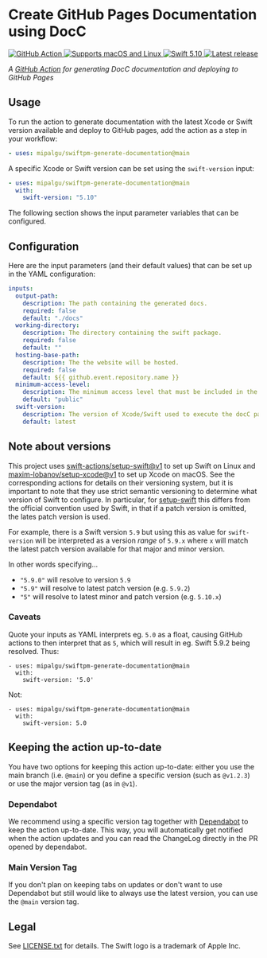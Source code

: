 Create GitHub Pages Documentation using DocC
============================================

<p>
  <a href="https://github.com/features/actions">
    <img src="https://img.shields.io/badge/GitHub-Action-blue?logo=github" alt="GitHub Action" />
  </a>
  <a href="https://help.github.com/en/actions/automating-your-workflow-with-github-actions/virtual-environments-for-github-hosted-runners#supported-runners-and-hardware-resources">
    <img src="https://img.shields.io/badge/platform-macOS%20%7C%20Linux-darkgreen" alt="Supports macOS and Linux" />
  </a>
  <a href="https://swift.org">
    <img src="https://img.shields.io/badge/Swift-5.10-F05138?logo=swift&logoColor=white" alt="Swift 5.10" />
  </a>
  <a href="https://github.com/mipalgu/swiftpm-generate-documentation/releases/latest">
    <img src="https://img.shields.io/github/v/release/mipalgu/swiftpm-generate-documentation?sort=semver" alt="Latest release" />
  </a>
</p>

*A [GitHub Action](https://github.com/features/actions) for generating DocC documentation and deploying to GitHub Pages*

## Usage

To run the action to generate documentation with the latest Xcode or Swift version available
and deploy to GitHub pages, add the action as a step in your workflow:

```yaml
- uses: mipalgu/swiftpm-generate-documentation@main
```

A specific Xcode or Swift version can be set using the `swift-version` input:

```yaml
- uses: mipalgu/swiftpm-generate-documentation@main
  with:
    swift-version: "5.10"
```

The following section shows the input parameter variables that can be configured.

## Configuration

Here are the input parameters (and their default values) that can be set up in the YAML configuration:

```yaml
inputs:
  output-path:
    description: The path containing the generated docs.
    required: false
    default: "./docs"
  working-directory:
    description: The directory containing the swift package.
    required: false
    default: ""
  hosting-base-path:
    description: The the website will be hosted.
    required: false
    default: ${{ github.event.repository.name }}
  minimum-access-level:
    description: The minimum access level that must be included in the docs.
    default: "public"
  swift-version:
    description: The version of Xcode/Swift used to execute the docC package plugin.
    default: latest
```

## Note about versions

This project uses [swift-actions/setup-swift@v1](https://github.com/swift-actions/setup-swift)
to set up Swift on Linux and
[maxim-lobanov/setup-xcode@v1](https://github.com/maxim-lobanov/setup-xcode)
to set up Xcode on macOS.
See the corresponding actions for details on their versioning system, but it is important to note
that they use strict semantic versioning to determine what version of Swift to configure.
In particular, for [setup-swift](https://github.com/swift-actions/setup-swift)
this differs from the official convention used by Swift, in that if a patch version
is omitted, the lates patch version is used.

For example, there is a Swift version `5.9` but using this as value for `swift-version`
will be interpreted as a version _range_ of `5.9.x` where `x` will match the latest patch version
available for that major and minor version.

In other words specifying...
- `"5.9.0"` will resolve to version `5.9`
- `"5.9"` will resolve to latest patch version (e.g. `5.9.2`)
- `"5"` will resolve to latest minor and patch version (e.g. `5.10.x`)

### Caveats

Quote your inputs as YAML interprets eg. `5.0` as a float, causing GitHub actions to then interpret that as `5`,
which will result in eg. Swift 5.9.2 being resolved. Thus:

```
- uses: mipalgu/swiftpm-generate-documentation@main
  with:
    swift-version: '5.0'
```

Not:

```
- uses: mipalgu/swiftpm-generate-documentation@main
  with:
    swift-version: 5.0
```

## Keeping the action up-to-date

You have two options for keeping this action up-to-date: either you use the main branch (i.e. `@main`)
or you define a specific version (such as `@v1.2.3`) or use the major version tag (as in `@v1`).

### Dependabot

We recommend using a specific version tag together with
[Dependabot](https://docs.github.com/en/code-security/dependabot/dependabot-version-updates/about-dependabot-version-updates) to keep the action up-to-date. This way, you will automatically get notified when the action updates
and you can read the ChangeLog directly in the PR opened by dependabot.

### Main Version Tag

If you don't plan on keeping tabs on updates or don't want to use Dependabot but still would like to always use the latest version, you can use the `@main` version tag.

## Legal
See [LICENSE.txt](https://raw.githubusercontent.com/rhx/swiftpm-generate-documentation/main/LICENSE.txt) for details. 
The Swift logo is a trademark of Apple Inc.

